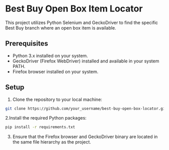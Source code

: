 # Best Buy Open Box Item Locator

This project utilizes Python Selenium and GeckoDriver to find the specific Best Buy branch where an open box item is available.

## Prerequisites

- Python 3.x installed on your system.
- GeckoDriver (Firefox WebDriver) installed and available in your system PATH.
- Firefox browser installed on your system.

## Setup

1. Clone the repository to your local machine:

```bash
git clone https://github.com/your_username/best-buy-open-box-locator.git
```

2.Install the required Python packages:

```bash
pip install -r requirements.txt
```

3. Ensure that the Firefox browser and GeckoDriver binary are located in the same file hierarchy as the project.

